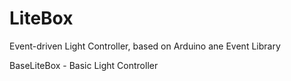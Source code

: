 LiteBox
======

Event-driven Light Controller, based on Arduino ane Event Library

BaseLiteBox - Basic Light Controller